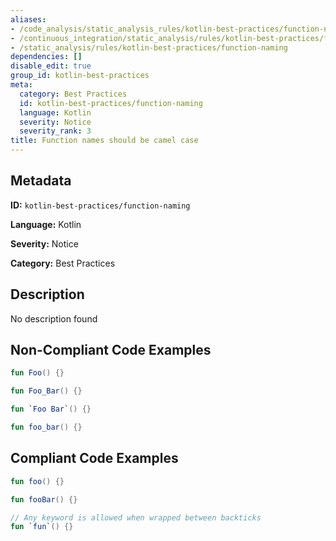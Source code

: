 ```yaml
---
aliases:
- /code_analysis/static_analysis_rules/kotlin-best-practices/function-naming
- /continuous_integration/static_analysis/rules/kotlin-best-practices/function-naming
- /static_analysis/rules/kotlin-best-practices/function-naming
dependencies: []
disable_edit: true
group_id: kotlin-best-practices
meta:
  category: Best Practices
  id: kotlin-best-practices/function-naming
  language: Kotlin
  severity: Notice
  severity_rank: 3
title: Function names should be camel case
---
```

<!--  SOURCED FROM https://github.com/DataDog/datadog-static-analyzer-rule-docs -->


## Metadata
**ID:** `kotlin-best-practices/function-naming`

**Language:** Kotlin

**Severity:** Notice

**Category:** Best Practices

## Description
No description found

## Non-Compliant Code Examples
```kotlin
fun Foo() {}

fun Foo_Bar() {}

fun `Foo Bar`() {}

fun foo_bar() {}
```

## Compliant Code Examples
```kotlin
fun foo() {}

fun fooBar() {}

// Any keyword is allowed when wrapped between backticks
fun `fun`() {} 
```
